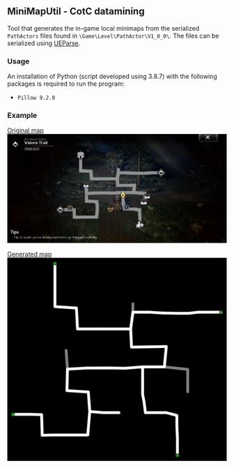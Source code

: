 ## MiniMapUtil - CotC datamining

Tool that generates the in-game local minimaps from the serialized `PathActors` 
files found in `\Game\Level\PathActor\V1_0_0\`. 
The files can be serialized using [UEParse](https://github.com/JillCrungus/UEParse).

### Usage

An installation of Python (script developed using 3.8.7) with the following packages is required to run the program:
- `Pillow 9.2.0`

### Example

<u>Original map</u>
![Map of Valore Trails](examples/Map_Original.png)

<u>Generated map</u>
![Generated map of Valore Trails](examples/Map_Generated.png)
